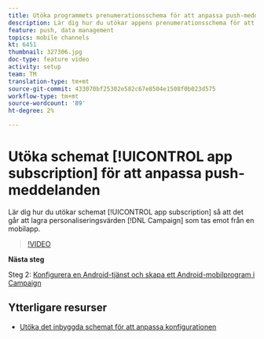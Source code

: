 ```yaml
---
title: Utöka programmets prenumerationsschema för att anpassa push-meddelanden
description: Lär dig hur du utökar appens prenumerationsschema för att kunna lagra personaliseringsvärden som Campaign tar emot från en mobilapp.
feature: push, data management
topics: mobile channels
kt: 6451
thumbnail: 327306.jpg
doc-type: feature video
activity: setup
team: TM
translation-type: tm+mt
source-git-commit: 433070bf25302e582c67e8504e1508f0b023d575
workflow-type: tm+mt
source-wordcount: '89'
ht-degree: 2%

---
```



# Utöka schemat [!UICONTROL app subscription] för att anpassa push-meddelanden

Lär dig hur du utökar schemat [!UICONTROL app subscription] så att det går att lagra personaliseringsvärden [!DNL Campaign] som tas emot från en mobilapp.

>[!VIDEO](https://video.tv.adobe.com/v/327306?quality=12)

**Nästa steg**

Steg 2: [Konfigurera en Android-tjänst och skapa ett Android-mobilprogram i Campaign](/help/tutorial-getting-started-with-push-notifications-for-android/configuring-an-android-service-in-campaign.md)

## Ytterligare resurser

* [Utöka det inbyggda schemat för att anpassa konfigurationen](https://experienceleague.adobe.com/docs/campaign-classic/using/sending-messages/sending-push-notifications/configure-the-mobile-app/configuring-the-mobile-application-android.html#extend-subscription-schema)